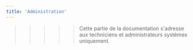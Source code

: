 ```yaml
---
title: 'Administration'
---
```


> > > > > Cette partie de la documentation s'adresse aux techniciens et administrateurs systèmes uniquement.

